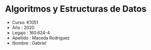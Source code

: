 # Algoritmos y Estructuras de Datos

* Curso: K1051
* Año : 2020
* Legajo : 160.624-4
* Apellido : Maceda Rodriguez
* Nombre : Gabriel 

